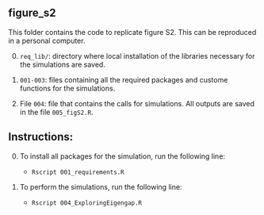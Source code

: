 ## figure_s2

This folder contains the code to replicate figure S2. This can be reproduced in a personal computer.

0. <code>req_lib/</code>: directory where local installation of the libraries necessary for the simulations are saved.

1. <code>001-003</code>: files containing all the required packages and custome functions for the simulations. 

2. File <code>004</code>: file that contains the calls for simulations. All outputs are saved in the file <code>005_figS2.R</code>.

## Instructions:

0. To install all packages for the simulation, run the following line:

    - <code>Rscript 001_requirements.R</code>

1. To perform the simulations, run the following line: 

    - <code>Rscript 004_ExploringEigengap.R</code>

